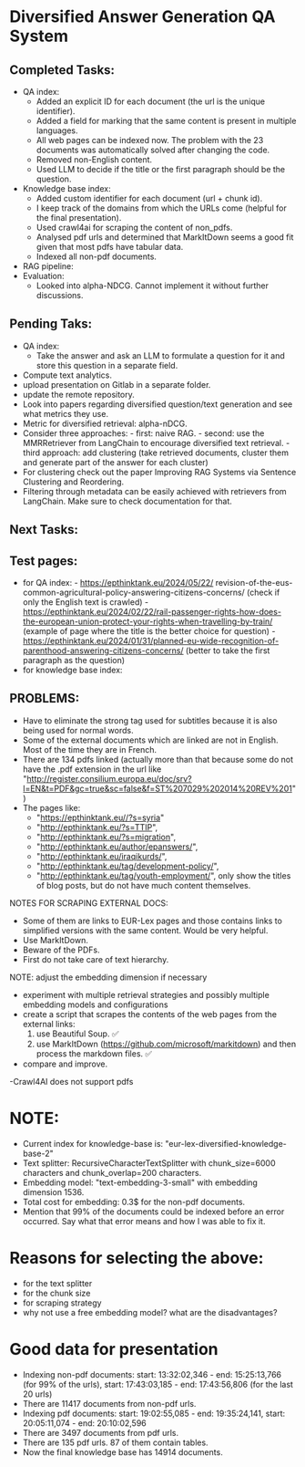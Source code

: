 # Diversified Answer Generation QA System

## Completed Tasks:
- QA index:
    - Added an explicit ID for each document (the url is the unique identifier).
    - Added a field for marking that the same content is present in multiple languages.
    - All web pages can be indexed now. The problem with the 23 documents was automatically solved after changing the code.
    - Removed non-English content.
    - Used LLM to decide if the title or the first paragraph should be the question.
- Knowledge base index:
    - Added custom identifier for each document (url + chunk id).
    - I keep track of the domains from which the URLs come (helpful for the final presentation).
    - Used crawl4ai for scraping the content of non_pdfs.
    - Analysed pdf urls and determined that MarkItDown seems a good fit given that most pdfs have tabular data.
    - Indexed all non-pdf documents.
- RAG pipeline:
- Evaluation:
    - Looked into alpha-NDCG. Cannot implement it without further discussions.


## Pending Taks:
- QA index:
    - Take the answer and ask an LLM to formulate a question for it and store this question in a separate field.
- Compute text analytics.
- upload presentation on Gitlab in a separate folder.
- update the remote repository.
- Look into papers regarding diversified question/text generation and see what metrics they use.
- Metric for diversified retrieval: alpha-nDCG.
- Consider three approaches:
        - first: naive RAG.
        - second: use the MMRRetriever from LangChain to encourage diversified text retrieval.
        - third approach: add clustering (take retrieved documents, cluster them and generate part of the answer for each cluster)
- For clustering check out the paper Improving RAG Systems via Sentence Clustering and Reordering. 
- Filtering through metadata can be easily achieved with retrievers from LangChain. Make sure to check documentation for that.


## Next Tasks:

## Test pages:
- for QA index:
        - https://epthinktank.eu/2024/05/22/ revision-of-the-eus-common-agricultural-policy-answering-citizens-concerns/ (check if only the English text is crawled)
        - https://epthinktank.eu/2024/02/22/rail-passenger-rights-how-does-the-european-union-protect-your-rights-when-travelling-by-train/ (example of page where the title is the better choice for question)
        - https://epthinktank.eu/2024/01/31/planned-eu-wide-recognition-of-parenthood-answering-citizens-concerns/ (better to take the first paragraph as the question)
- for knowledge base index:



## PROBLEMS:
- Have to eliminate the strong tag used for subtitles because it is also being used for normal words.
- Some of the external documents which are linked are not in English. Most of the time they are in French.
- There are 134 pdfs linked (actually more than that because some do not have the .pdf extension in the url like "http://register.consilium.europa.eu/doc/srv?l=EN&t=PDF&gc=true&sc=false&f=ST%207029%202014%20REV%201")
- The pages like:
    - "https://epthinktank.eu//?s=syria"
    - "http://epthinktank.eu/?s=TTIP",
    - "http://epthinktank.eu/?s=migration",
    - "http://epthinktank.eu/author/epanswers/",
    - "http://epthinktank.eu/iraqikurds/",
    - "http://epthinktank.eu/tag/development-policy/",
    - "http://epthinktank.eu/tag/youth-employment/",
only show the titles of blog posts, but do not have much content themselves.


NOTES FOR SCRAPING EXTERNAL DOCS:
- Some of them are links to EUR-Lex pages and those contains links to simplified versions with the same content. Would be very helpful.
- Use MarkItDown.
- Beware of the PDFs.
- First do not take care of text hierarchy.

NOTE: adjust the embedding dimension if necessary

- experiment with multiple retrieval strategies and possibly multiple embedding models and configurations
- create a script that scrapes the contents of the web pages from the external links:
    1. use Beautiful Soup. ✅
    2. use MarkItDown (https://github.com/microsoft/markitdown) and then process the markdown files. ✅
- compare and improve.

-Crawl4AI does not support pdfs

# NOTE:
- Current index for knowledge-base is: "eur-lex-diversified-knowledge-base-2"
- Text splitter: RecursiveCharacterTextSplitter with chunk_size=6000 characters and chunk_overlap=200 characters.
- Embedding model: "text-embedding-3-small" with embedding dimension 1536.
- Total cost for embedding: 0.3$ for the non-pdf documents.
- Mention that 99% of the documents could be indexed before an error occurred. Say what that error means and how I was able to fix it.

# Reasons for selecting the above:
- for the text splitter
- for the chunk size
- for scraping strategy
- why not use a free embedding model? what are the disadvantages?

# Good data for presentation
- Indexing non-pdf documents: start: 13:32:02,346 - end: 15:25:13,766 (for 99% of the urls), start: 17:43:03,185 - end: 17:43:56,806 (for the last 20 urls)
- There are 11417 documents from non-pdf urls.
- Indexing pdf documents: start: 19:02:55,085 - end: 19:35:24,141, start: 20:05:11,074 - end: 20:10:02,596
- There are 3497 documents from pdf urls.
- There are 135 pdf urls. 87 of them contain tables.
- Now the final knowledge base has 14914 documents.